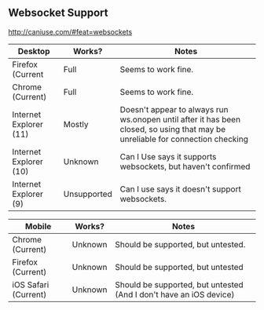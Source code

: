 Websocket Support
---

http://caniuse.com/#feat=websockets

Desktop | Works? | Notes
--------|--------|------
Firefox (Current       | Full        | Seems to work fine.
Chrome  (Current)      | Full        | Seems to work fine.
Internet Explorer (11) | Mostly      | Doesn't appear to always run ws.onopen until after it has been closed, so using that may be unreliable for connection checking
Internet Explorer (10) | Unknown     | Can I Use says it supports websockets, but haven't confirmed
Internet Explorer (9)  | Unsupported | Can I use says it doesn't support websockets.

Mobile | Works? | Notes
-------|--------|------
Chrome (Current)     | Unknown | Should be supported, but untested.
Firefox (Current)    | Unknown | Should be supported, but untested
iOS Safari (Current) | Unknown | Should be supported, but untested (And I don't have an iOS device)
